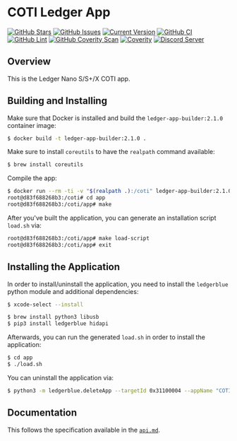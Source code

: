 # COTI Ledger App

[![GitHub Stars](https://img.shields.io/github/stars/coti-io/coti-ledger.svg)](https://github.com/coti-io/coti-ledger/stargazers)
[![GitHub Issues](https://img.shields.io/github/issues/coti-io/coti-ledger.svg)](https://github.com/coti-io/coti-ledger/issues)
[![Current Version](https://img.shields.io/badge/version-1.1.0-yellow.svg)](https://github.com/coti-io/coti-ledger/)
[![GitHub CI](https://github.com/coti-io/coti-ledger/actions/workflows/ci-workflow.yml/badge.svg)](https://github.com/coti-io/coti-ledger/actions/workflows/ci-workflow.yml)
[![GitHub Lint](https://github.com/coti-io/coti-ledger/actions/workflows/lint-workflow.yml/badge.svg)](https://github.com/coti-io/coti-ledger/actions/workflows/lint-workflow.yml)
[![GitHub Coverity Scan](https://github.com/coti-io/coti-ledger/actions/workflows/coverity-scan-workflow.yml/badge.svg)](https://github.com/coti-io/coti-ledger/actions/workflows/coverity-scan-workflow.yml)
[![Coverity](https://scan.coverity.com/projects/25249/badge.svg)](https://scan.coverity.com/projects/coti-io-coti-ledger)
[![Discord Server](https://img.shields.io/discord/386571547508473876.svg)](https://discord.me/coti)

## Overview

This is the Ledger Nano S/S+/X COTI app.

## Building and Installing

Make sure that Docker is installed and build the `ledger-app-builder:2.1.0` container image:

```bash
$ docker build -t ledger-app-builder:2.1.0 .
```

Make sure to install `coreutils` to have the `realpath` command available:

```bash
$ brew install coreutils
```

Compile the app:

```bash
$ docker run --rm -ti -v "$(realpath .):/coti" ledger-app-builder:2.1.0
root@d83f688268b3:/coti# cd app
root@d83f688268b3:/coti/app# make
```

After you've built the application, you can generate an installation script `load.sh` via:

```bash
root@d83f688268b3:/coti/app# make load-script
root@d83f688268b3:/coti/app# exit
```

## Installing the Application

In order to install/uninstall the application, you need to install the `ledgerblue` python module and additional
dependencies:

```bash
$ xcode-select --install

$ brew install python3 libusb
$ pip3 install ledgerblue hidapi
```

Afterwards, you can run the generated `load.sh` in order to install the application:

```bash
$ cd app
$ ./load.sh
```

You can uninstall the application via:

```bash
$ python3 -m ledgerblue.deleteApp --targetId 0x31100004 --appName "COTI"
```

## Documentation

This follows the specification available in the [`api.md`](app/doc/api.md).
